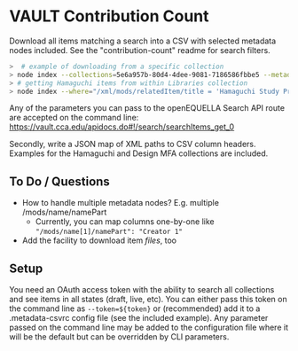 # VAULT Contribution Count

Download all items matching a search into a CSV with selected metadata nodes included. See the "contribution-count" readme for search filters.

```sh
>  # example of downloading from a specific collection
> node index --collections=5e6a957b-80d4-4dee-9081-7186586fbbe5 --metadataMap map.json > coll.csv
> # getting Hamaguchi items from within Libraries collection
> node index --where="/xml/mods/relatedItem/title = 'Hamaguchi Study Print Collection'" > hamaguchi.csv
```

Any of the parameters you can pass to the openEQUELLA Search API route are accepted on the command line: https://vault.cca.edu/apidocs.do#!/search/searchItems_get_0

Secondly, write a JSON map of XML paths to CSV column headers. Examples for the Hamaguchi and Design MFA collections are included.

## To Do / Questions

* How to handle multiple metadata nodes? E.g. multiple /mods/name/namePart
  * Currently, you can map columns one-by-one like `"/mods/name[1]/namePart": "Creator 1"`
* Add the facility to download item _files_, too

## Setup

You need an OAuth access token with the ability to search all collections and see items in all states (draft, live, etc). You can either pass this token on the command line as `--token=${token}` or (recommended) add it to a .metadata-csvrc config file (see the included example). Any parameter passed on the command line may be added to the configuration file where it will be the default but can be overridden by CLI parameters.
